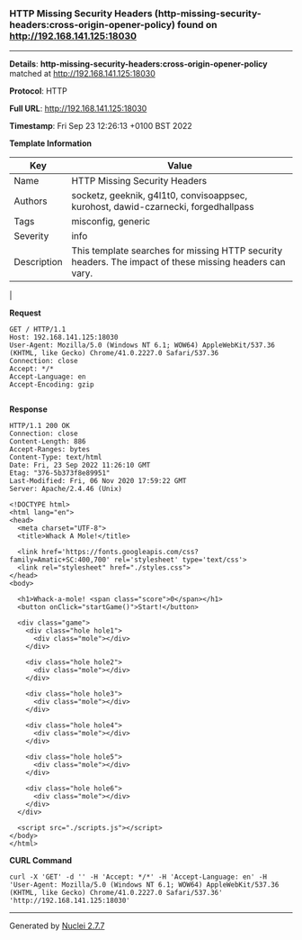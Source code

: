 ### HTTP Missing Security Headers (http-missing-security-headers:cross-origin-opener-policy) found on http://192.168.141.125:18030
---
**Details**: **http-missing-security-headers:cross-origin-opener-policy**  matched at http://192.168.141.125:18030

**Protocol**: HTTP

**Full URL**: http://192.168.141.125:18030

**Timestamp**: Fri Sep 23 12:26:13 +0100 BST 2022

**Template Information**

| Key | Value |
|---|---|
| Name | HTTP Missing Security Headers |
| Authors | socketz, geeknik, g4l1t0, convisoappsec, kurohost, dawid-czarnecki, forgedhallpass |
| Tags | misconfig, generic |
| Severity | info |
| Description | This template searches for missing HTTP security headers. The impact of these missing headers can vary.
 |

**Request**
```http
GET / HTTP/1.1
Host: 192.168.141.125:18030
User-Agent: Mozilla/5.0 (Windows NT 6.1; WOW64) AppleWebKit/537.36 (KHTML, like Gecko) Chrome/41.0.2227.0 Safari/537.36
Connection: close
Accept: */*
Accept-Language: en
Accept-Encoding: gzip


```

**Response**
```http
HTTP/1.1 200 OK
Connection: close
Content-Length: 886
Accept-Ranges: bytes
Content-Type: text/html
Date: Fri, 23 Sep 2022 11:26:10 GMT
Etag: "376-5b373f8e89951"
Last-Modified: Fri, 06 Nov 2020 17:59:22 GMT
Server: Apache/2.4.46 (Unix)

<!DOCTYPE html>
<html lang="en">
<head>
  <meta charset="UTF-8">
  <title>Whack A Mole!</title>

  <link href='https://fonts.googleapis.com/css?family=Amatic+SC:400,700' rel='stylesheet' type='text/css'>
  <link rel="stylesheet" href="./styles.css">
</head>
<body>

  <h1>Whack-a-mole! <span class="score">0</span></h1>
  <button onClick="startGame()">Start!</button>

  <div class="game">
    <div class="hole hole1">
      <div class="mole"></div>
    </div>

    <div class="hole hole2">
      <div class="mole"></div>
    </div>

    <div class="hole hole3">
      <div class="mole"></div>
    </div>

    <div class="hole hole4">
      <div class="mole"></div>
    </div>

    <div class="hole hole5">
      <div class="mole"></div>
    </div>

    <div class="hole hole6">
      <div class="mole"></div>
    </div>
  </div>

  <script src="./scripts.js"></script>
</body>
</html>

```


**CURL Command**
```
curl -X 'GET' -d '' -H 'Accept: */*' -H 'Accept-Language: en' -H 'User-Agent: Mozilla/5.0 (Windows NT 6.1; WOW64) AppleWebKit/537.36 (KHTML, like Gecko) Chrome/41.0.2227.0 Safari/537.36' 'http://192.168.141.125:18030'
```
---
Generated by [Nuclei 2.7.7](https://github.com/projectdiscovery/nuclei)